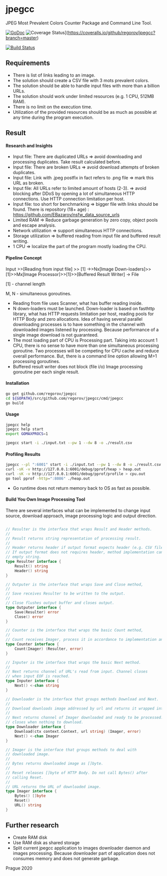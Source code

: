 # jpegcc

JPEG Most Prevalent Colors Counter Package and Command Line Tool.

[![GoDoc](https://godoc.org/github.com/regorov/jpegcc?status.svg)](https://godoc.org/github.com/regorov/jpegcc)
![Coverage Status](https://coveralls.io/repos/regorov/jpegcc/badge.svg?branch=master&service=github)](https://coveralls.io/github/regorov/jpegcc?branch=master)

[![Build Status](https://travis-ci.org/regorov/jpegcc.svg?branch=master)](https://travis-ci.org/regorov/jpegcc) 

## Requirements

- There is list of links leading to an image.
- The solution should create a CSV file with 3 mots prevalent colors.
- The solution should be able to handle input files with more than a billion URLs.
- The solution should work under limited resources (e.g. 1 CPU, 512MB RAM).
- There is no limit on the execution time.
- Utilization of the provided resources should be as much as possible at any time during the program execution.

## Result

#### Research and Insights

- Input file: There are duplicated URLs => avoid downloading and processing duplicates. Take result calculated before.
- Input file: There are broken URLs => avoid download attempts of broken duplicates.
- Input file: Link with .jpeg postfix in fact refers to .png file => mark this URL as broken.
- Input file: All URLs refer to limited amount of hosts (2-3). => avoid blocking after DDoS by opening a lot of simultaneous HTTP connections. Use HTTP connection limitation per host.
- Input file: too short for benchmarking => bigger file with links should be found. There is repository (18+ age) : https://github.com/EBazarov/nsfw_data_source_urls
- Limited RAM => Reduce garbage generation by zero copy, object pools and escape analysis.
- Network utilization => support simultaneous HTTP connections.
- Storage utilization => buffered reading from input file and buffered result writing.
- 1 CPU => localize the part of the program mostly loading the CPU.

#### Pipeline Concept

Input >>[Reading from input file] >> [1] ->>Nx[Image Down-loaders]>>[1]>>Mx[Image Processor]>>[1]>>[Buffered Result Writer] -> File

[1] - channel length

M, N - simultaneous goroutines. 

- Reading from file uses Scanner, what has buffer reading inside.
- N down-loaders must be launched. Down-loader is based on fasthttp library, what has HTTP requests limitation per host, reading pools for HTTP Body and zero allocations. Idea of having several parallel downloading processes is to have something in the channel with downloaded images listened by processing. Because performance of a single image download is not guaranteed.   
- The most loading part of CPU is Processing part. Taking into account 1 CPU, there is no sense to have more than one simultaneous processing goroutine. Two processes will be competing for CPU cache and reduce overall performance. But, there is a command line option allowing M>1 processing goroutines. 
- Buffered result writer does not block (file i/o) Image processing goroutine per each single result.

#### Installation

```bash
go get github.com/regorov/jpegcc
cd ${GOPATH}/src/github.com/regorov/jpegcc/cmd/jpegcc
go build
```

#### Usage

``` bash
jpegcc help
jpegcc help start
export GOMAXPROCS=1

jpegcc start -i ./input.txt --pw 1 --dw 8 -o ./result.csv
```

#### Profiling Results

```bash
jpegcc --pl ":6001" start -i ./input.txt --pw 1 --dw 8 -o ./result.csv
curl -sK -v http://127.0.0.1:6001/debug/pprof/heap > heap.out
curl -sK -v http://127.0.0.1:6001/debug/pprof/profile > cpu.out
go tool pprof -http=":8086" ./heap.out
```

* Go runtime does not return memory back to OS as fast as possible.

#### Build You Own Image Processing Tool

There are several interfaces what can be implemented to change input source, download approach, image processing logic and output direction.

```go

// Resulter is the interface that wraps Result and Header methods.
//
// Result returns string representation of processing result.
//
// Header returns header if output format expects header (e.g. CSV file format).
// If output format does not requires header, method implementation can return
// empty string.
type Resulter interface {
	Result() string
	Header() string
}

// Outputer is the interface that wraps Save and Close method,
//
// Save receives Resulter to be written to the output.
//
// Close flushes output buffer and closes output.
type Outputer interface {
	Save(Resulter) error
	Close() error
}

// Counter is the interface that wraps the basic Count method,
//
// Count receives Imager, process it in accordance to implementation and returns Resulter or error if processing failed.
type Counter interface {
	Count(Imager) (Resulter, error)
}

// Inputer is the interface that wraps the basic Next method.
//
// Next returns channel of URL's read from input. Channel closes
// when input EOF is reached.
type Inputer interface {
	Next() <-chan string
}

// Downloader is the interface that groups methods Download and Next.
//
// Download downloads image addressed by url and returns it wrapped into Imager.
//
// Next returns channel of Imager downloaded and ready to be processed. Channel
// closes when nothing to download.
type Downloader interface {
	Download(ctx context.Context, url string) (Imager, error)
	Next() <-chan Imager
}

// Imager is the interface that groups methods to deal with
// downloaded image.
//
// Bytes returns downloaded image as []byte.
//
// Reset releases []byte of HTTP Body. Do not call Bytes() after
// calling Reset.
//
// URL returns the URL of downloaded image.
type Imager interface {
	Bytes() []byte
	Reset()
	URL() string
}

```



## Further research 

* Create RAM disk
* Use RAM disk as shared storage
* Split current jpegcc application to images downloader daemon and images processing. Because downloader part of application does not consumes memory and does not generate garbage.   

Prague 2020 
